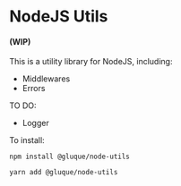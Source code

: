 # NodeJS Utils
#### (WIP)

This is a utility library for NodeJS, including:
- Middlewares
- Errors

TO DO:
- Logger


To install:

```npm install @gluque/node-utils```

```yarn add @gluque/node-utils```